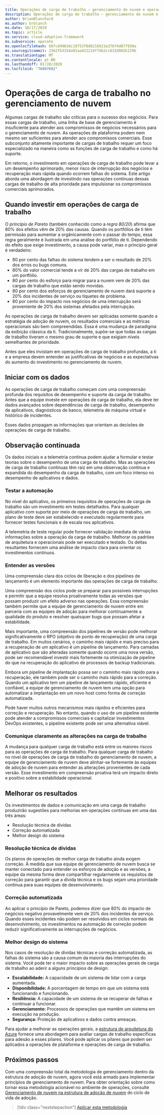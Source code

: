 ```yaml
---
title: Operações de carga de trabalho – gerenciamento de nuvem e operações
description: Operações de carga de trabalho – gerenciamento de nuvem e operações
author: BrianBlanchard
ms.author: brblanch
ms.date: 10/17/2019
ms.topic: article
ms.service: cloud-adoption-framework
ms.subservice: operate
ms.openlocfilehash: b97cd4963dc19753f0d8216923a376f4d077930a
ms.sourcegitcommit: 2362fb3154a91aa421224ffdb2cc632d982b129b
ms.translationtype: MT
ms.contentlocale: pt-BR
ms.lasthandoff: 01/28/2020
ms.locfileid: "76807692"
---
```

# <a name="workload-operations-in-cloud-management"></a>Operações de carga de trabalho no gerenciamento de nuvem

Algumas cargas de trabalho são críticas para o sucesso dos negócios. Para essas cargas de trabalho, uma linha de base de gerenciamento é insuficiente para atender aos compromissos de negócios necessários para o gerenciamento de nuvem. As operações de plataforma podem nem mesmo ser suficientes para atender aos compromissos comerciais. Esse subconjunto altamente importante de cargas de trabalho requer um foco especializado na maneira como as funções de carga de trabalho e como há suporte.

Em retorno, o investimento em operações de carga de trabalho pode levar a um desempenho aprimorado, menor risco de interrupção dos negócios e recuperação mais rápida quando ocorrem falhas do sistema. Este artigo aborda uma abordagem de investindo nas operações contínuas dessas cargas de trabalho de alta prioridade para impulsionar os compromissos comerciais aprimorados.

## <a name="when-to-invest-in-workload-operations"></a>Quando investir em operações de carga de trabalho

O _princípio de Pareto_ (também conhecido como a _regra 80/20_) afirma que 80% dos efeitos vêm de 20% das causas. Quando os portfólios de ti têm permissão para aumentar a orgânicamente com o passar do tempo, essa regra geralmente é ilustrada em uma análise do portfólio de ti. Dependendo do efeito que exige investimento, a causa pode variar, mas o princípio geral é verdadeiro:

- 80 por cento das falhas do sistema tendem a ser o resultado de 20% dos erros ou bugs comuns.
- 80% do valor comercial tende a vir de 20% das cargas de trabalho em um portfólio.
- 80 por cento do esforço para migrar para a nuvem vem de 20% das cargas de trabalho que estão sendo movidas.
- 80 por cento dos esforços de gerenciamento de nuvem dará suporte a 20% dos incidentes de serviço ou tíquetes de problema.
- 80 por cento do impacto nos negócios de uma interrupção será proveniente de 20% dos sistemas afetados pela interrupção.

As operações de carga de trabalho devem ser aplicadas somente quando a estratégia de adoção de nuvem, os resultados comerciais e as métricas operacionais são bem compreendidas. Essa é uma mudança de paradigma da exibição clássica da ti. Tradicionalmente, supõe-se que todas as cargas de trabalho tiveram o mesmo grau de suporte e que exigiam níveis semelhantes de prioridade.

Antes que eles invistam em operações de carga de trabalho profundas, a ti e a empresa devem entender as justificativas de negócios e as expectativas do aumento do investimento no gerenciamento de nuvem.

## <a name="start-with-the-data"></a>Iniciar com os dados

As operações de carga de trabalho começam com uma compreensão profunda dos requisitos de desempenho e suporte da carga de trabalho. Antes que a equipe investe em operações de carga de trabalho, ela deve ter dados avançados sobre dependências de carga de trabalho, desempenho de aplicativos, diagnósticos de banco, telemetria de máquina virtual e histórico de incidentes.

Esses dados propagam as informações que orientam as decisões de operações de carga de trabalho.

## <a name="continued-observation"></a>Observação continuada

Os dados iniciais e a telemetria contínua podem ajudar a formular e testar teorias sobre o desempenho de uma carga de trabalho. Mas as operações de carga de trabalho contínuas têm raiz em uma observação contínua e expandida do desempenho da carga de trabalho, com um foco intenso no desempenho de aplicativos e dados.

### <a name="test-the-automation"></a>Testar a automação

No nível do aplicativo, os primeiros requisitos de operações de carga de trabalho são um investimento em testes detalhados. Para qualquer aplicativo com suporte por meio de operações de carga de trabalho, um plano de teste deve ser estabelecido e executado regularmente para fornecer testes funcionais e de escala nos aplicativos.

A telemetria de teste regular pode fornecer validação imediata de várias informações sobre a operação da carga de trabalho. Melhorar os padrões de arquitetura e operacionais pode ser executado e testado. Os deltas resultantes fornecem uma análise de impacto clara para orientar os investimentos contínuos.

### <a name="understand-releases"></a>Entender as versões

Uma compreensão clara dos ciclos de liberação e dos pipelines de lançamento é um elemento importante das operações de carga de trabalho.

Uma compreensão dos ciclos pode se preparar para possíveis interrupções e permitir que a equipe resolva proativamente todas as versões que possam produzir um efeito adverso nas operações. Essa compreensão também permite que a equipe de gerenciamento de nuvem entre em parceria com as equipes de adoção para melhorar continuamente a qualidade do produto e resolver quaisquer bugs que possam afetar a estabilidade.

Mais importante, uma compreensão dos pipelines de versão pode melhorar significativamente o RPO (objetivo de ponto de recuperação) de uma carga de trabalho. Em muitos cenários, o caminho mais rápido e mais preciso para a recuperação de um aplicativo é um pipeline de lançamento. Para camadas de aplicativo que são alteradas somente quando ocorre uma nova versão, pode ser recomendável investir mais fortemente na otimização de pipeline do que na recuperação do aplicativo de processos de backup tradicionais.

Embora um pipeline de implantação possa ser o caminho mais rápido para a recuperação, ele também pode ser o caminho mais rápido para a correção. Quando um aplicativo tem um pipeline de lançamento rápido, eficiente e confiável, a equipe de gerenciamento de nuvem tem uma opção para automatizar a implantação em um novo host como forma de correção automatizada.

Pode haver muitos outros mecanismos mais rápidos e eficientes para correção e recuperação. No entanto, quando o uso de um pipeline existente pode atender a compromissos comerciais e capitalizar investimentos DevOps existentes, o pipeline existente pode ser uma alternativa viável.

### <a name="clearly-communicate-changes-to-the-workload"></a>Comunique claramente as alterações na carga de trabalho

A mudança para qualquer carga de trabalho está entre os maiores riscos para as operações de carga de trabalho. Para qualquer carga de trabalho no nível de operações de carga de trabalho do gerenciamento de nuvem, a equipe de gerenciamento de nuvem deve alinhar-se fortemente às equipes de adoção de nuvem para entender as alterações provenientes de cada versão. Esse investimento em compreensão proativa terá um impacto direto e positivo sobre a estabilidade operacional.

## <a name="improve-outcomes"></a>Melhorar os resultados

Os investimentos de dados e comunicação em uma carga de trabalho produzirão sugestões para melhorias em operações contínuas em uma das três áreas:

- Resolução técnica de dívidas
- Correção automatizada
- Melhor design do sistema

### <a name="technical-debt-resolution"></a>Resolução técnica de dívidas

Os planos de operações de melhor carga de trabalho ainda exigem correção. À medida que sua equipe de gerenciamento de nuvem busca se manter conectado para entender os esforços de adoção e as versões, a equipe da mesma forma deve compartilhar regularmente os requisitos de correção para garantir que a dívida técnica e os bugs sejam uma prioridade contínua para suas equipes de desenvolvimento.

### <a name="automated-remediation"></a>Correção automatizada

Ao aplicar o princípio de Pareto, podemos dizer que 80% do impacto de negócios negativo provavelmente vem de 20% dos incidentes de serviço. Quando esses incidentes não podem ser resolvidos em ciclos normais de desenvolvimento, os investimentos na automação de correção podem reduzir significativamente as interrupções de negócios.

### <a name="improved-system-design"></a>Melhor design do sistema

Nos casos de resolução de dívidas técnicas e correção automatizada, as falhas do sistema são a causa comum da maioria das interrupções do sistema. Você pode ter o maior impacto sobre as operações gerais de carga de trabalho ao aderir a alguns princípios de design:

- **Escalabilidade:** A capacidade de um sistema de lidar com a carga aumentada.
- **Disponibilidade:** A porcentagem de tempo em que um sistema está funcionando e funcionando.
- **Resiliência:** A capacidade de um sistema de se recuperar de falhas e continuar a funcionar.
- **Gerenciamento:** Processos de operações que mantêm um sistema em execução na produção.
- **Segurança:** Proteção de aplicativos e dados contra ameaças.

Para ajudar a melhorar as operações gerais, a [estrutura de arquitetura do Azure](https://docs.microsoft.com/azure/architecture/guide/pillars) fornece uma abordagem para avaliar cargas de trabalho específicas para adesão a esses pilares. Você pode aplicar os pilares que podem ser aplicados a operações de plataforma e operações de carga de trabalho.

## <a name="next-steps"></a>Próximos passos

Com uma compreensão total da metodologia de gerenciamento dentro da estrutura de adoção de nuvem, agora você está armado para implementar princípios de gerenciamento de nuvem. Para obter orientação sobre como tornar essa metodologia acionável no ambiente de operações, consulte [Gerenciamento de nuvem na estrutura de adoção de nuvem](../index.md) do ciclo de vida de adoção.

> [!div class="nextstepaction"]
> [Aplicar esta metodologia](../index.md)

